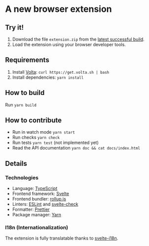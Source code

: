 # A new browser extension

## Try it!

1. Download the file `extension.zip` from the [latest successful build](https://github.com/Freemindtronic/browser-extension/actions?query=is%3Asuccess).
2. Load the extension using your browser developer tools.

## Requirements

1. Install [Volta](https://volta.sh/): `curl https://get.volta.sh | bash`
2. Install dependencies: `yarn install`

## How to build

Run `yarn build`

## How to contribute

- Run in watch mode `yarn start`
- Run checks `yarn check`
- Run tests `yarn test` (not implemented yet)
- Read the API documentation `yarn doc && cat docs/index.html`

## Details

### Technologies

- Language: [TypeScript](https://www.typescriptlang.org/)
- Frontend framework: [Svelte](https://svelte.dev/)
- Frontend bundler: [rollup.js](https://rollupjs.org/)
- Linters: [ESLint](https://eslint.org/) and [svelte-check](https://github.com/sveltejs/language-tools/tree/master/packages/svelte-check)
- Formatter: [Prettier](https://prettier.io/)
- Package manager: [Yarn](https://yarnpkg.com/)

### I18n (Internationalization)

The extension is fully translatable thanks to [svelte-i18n](https://github.com/kaisermann/svelte-i18n).

